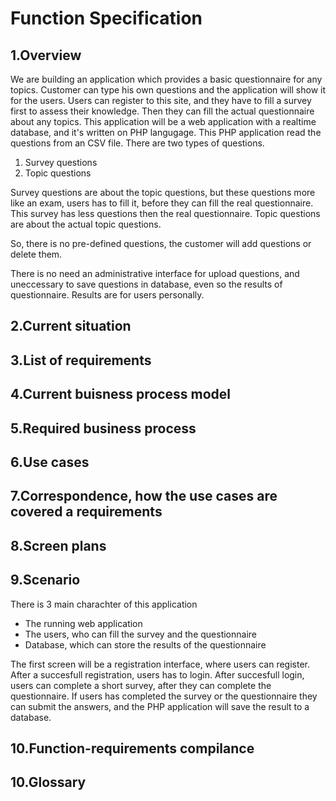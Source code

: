# Function Specification

## 1.Overview

We are building an application which provides a basic questionnaire for any topics.
Customer can type his own questions and the application will show it for the users.
Users can register to this site, and they have to fill a survey first to assess their knowledge. Then
they can fill the actual questionnaire about any topics.
This application will be a web application with a realtime database, and it's written on PHP langugage.
This PHP application read the questions from an CSV file.
There are two types of questions.
1. Survey questions
2. Topic questions

Survey questions are about the topic questions, but these questions more like an exam, users has to fill it, before they
can fill the real questionnaire.
This survey has less questions then the real questionnaire.
Topic questions are about the actual topic questions.

So, there is no pre-defined questions, the customer will add questions or delete them.

There is no need an administrative interface for upload questions, and uneccessary to save questions in database, even so the results of questionnaire.
Results are for users personally.
## 2.Current situation

## 3.List of requirements

## 4.Current buisness process model

## 5.Required business process

## 6.Use cases

## 7.Correspondence, how the use cases are covered a requirements

## 8.Screen plans

## 9.Scenario
There is 3 main charachter of this application
* The running web application
* The users, who can fill the survey and the questionnaire
* Database, which can store the results of the questionnaire

The first screen will be a registration interface, where users can register.
After a succesfull registration, users has to login.
After succesfull login, users can complete a short survey, after they can complete the questionnaire.
If users has completed the survey or the questionnaire they can submit the answers, and the PHP application will save the result to a database.


## 10.Function-requirements compilance

## 10.Glossary
